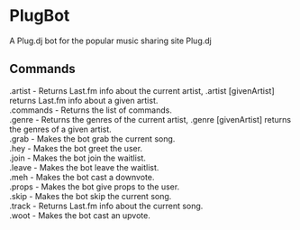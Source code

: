 PlugBot
=======

A Plug.dj bot for the popular music sharing site Plug.dj

Commands
--------

.artist - Returns Last.fm info about the current artist, .artist [givenArtist] returns Last.fm info about a given artist.  
.commands - Returns the list of commands.  
.genre - Returns the genres of the current artist, .genre [givenArtist] returns the genres of a given artist.  
.grab - Makes the bot grab the current song.  
.hey - Makes the bot greet the user.  
.join - Makes the bot join the waitlist.  
.leave - Makes the bot leave the waitlist.  
.meh - Makes the bot cast a downvote.  
.props - Makes the bot give props to the user.   
.skip - Makes the bot skip the current song.  
.track - Returns Last.fm info about the current song.  
.woot - Makes the bot cast an upvote.  